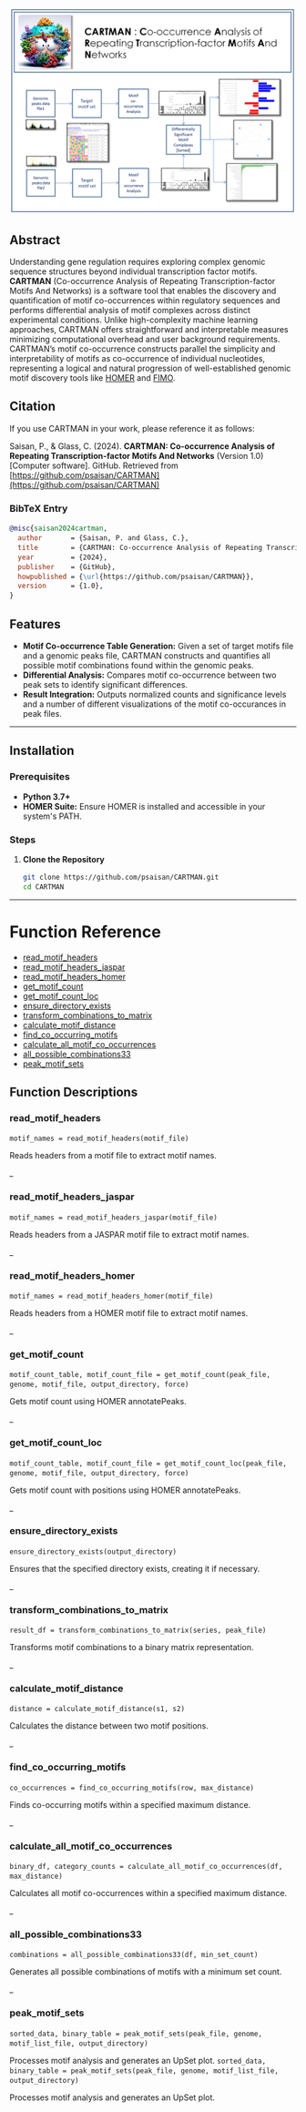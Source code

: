
<img src="Images/overview.PNG"  style="border: 0;"/>


## Abstract

Understanding gene regulation requires exploring complex genomic sequence structures beyond individual transcription factor motifs. **CARTMAN** (Co-occurrence Analysis of Repeating Transcription-factor Motifs And Networks) is a software tool that enables the discovery and quantification of motif co-occurrences within regulatory sequences and performs differential analysis of motif complexes across distinct experimental conditions. Unlike high-complexity machine learning approaches, CARTMAN offers straightforward and interpretable measures minimizing computational overhead and user background requirements. CARTMAN’s motif co-occurrence constructs parallel the simplicity and interpretability of motifs as co-occurrence of individual nucleotides, representing a logical and natural progression of well-established genomic motif discovery tools like [HOMER](http://homer.ucsd.edu/homer/) and [FIMO](https://meme-suite.org/meme/tools/fimo).


## Citation   

If you use CARTMAN in your work, please reference it as follows:

Saisan, P., & Glass, C. (2024). **CARTMAN: Co-occurrence Analysis of Repeating Transcription-factor Motifs And Networks** (Version 1.0) [Computer software]. GitHub. Retrieved from [https://github.com/psaisan/CARTMAN](https://github.com/psaisan/CARTMAN)

### BibTeX Entry

```bibtex
@misc{saisan2024cartman,
  author       = {Saisan, P. and Glass, C.},
  title        = {CARTMAN: Co-occurrence Analysis of Repeating Transcription-factor Motifs And Networks},
  year         = {2024},
  publisher    = {GitHub},
  howpublished = {\url{https://github.com/psaisan/CARTMAN}},
  version      = {1.0},
}
```


## Features

- **Motif Co-occurrence Table Generation:** Given a set of target motifs file and a genomic peaks file, CARTMAN constructs and quantifies all possible motif combinations found within the genomic peaks. 
- **Differential Analysis:** Compares motif co-occurrence between two peak sets to identify significant differences.
- **Result Integration:** Outputs normalized counts and significance levels and a number of different visualizations of the motif co-occurances in peak files.

---

## Installation

### Prerequisites

- **Python 3.7+**
- **HOMER Suite:** Ensure HOMER is installed and accessible in your system's PATH.

### Steps

1. **Clone the Repository**

   ```bash
   git clone https://github.com/psaisan/CARTMAN.git
   cd CARTMAN
   
---


# Function Reference

- [read_motif_headers](#read_motif_headers)
- [read_motif_headers_jaspar](#read_motif_headers_jaspar)
- [read_motif_headers_homer](#read_motif_headers_homer)
- [get_motif_count](#get_motif_count)
- [get_motif_count_loc](#get_motif_count_loc)
- [ensure_directory_exists](#ensure_directory_exists)
- [transform_combinations_to_matrix](#transform_combinations_to_matrix)
- [calculate_motif_distance](#calculate_motif_distance)
- [find_co_occurring_motifs](#find_co_occurring_motifs)
- [calculate_all_motif_co_occurrences](#calculate_all_motif_co_occurrences)
- [all_possible_combinations33](#all_possible_combinations33)
- [peak_motif_sets](#peak_motif_sets)

## Function Descriptions

<a name="read_motif_headers"></a>
### read_motif_headers

`motif_names = read_motif_headers(motif_file)`

Reads headers from a motif file to extract motif names.

_

<a name="read_motif_headers_jaspar"></a>
### read_motif_headers_jaspar

`motif_names = read_motif_headers_jaspar(motif_file)`

Reads headers from a JASPAR motif file to extract motif names.

_

<a name="read_motif_headers_homer"></a>
### read_motif_headers_homer

`motif_names = read_motif_headers_homer(motif_file)`

Reads headers from a HOMER motif file to extract motif names.

_

<a name="get_motif_count"></a>
### get_motif_count

`motif_count_table, motif_count_file = get_motif_count(peak_file, genome, motif_file, output_directory, force)`

Gets motif count using HOMER annotatePeaks.

_

<a name="get_motif_count_loc"></a>
### get_motif_count_loc

`motif_count_table, motif_count_file = get_motif_count_loc(peak_file, genome, motif_file, output_directory, force)`

Gets motif count with positions using HOMER annotatePeaks.

_

<a name="ensure_directory_exists"></a>
### ensure_directory_exists

`ensure_directory_exists(output_directory)`

Ensures that the specified directory exists, creating it if necessary.

_

<a name="transform_combinations_to_matrix"></a>
### transform_combinations_to_matrix

`result_df = transform_combinations_to_matrix(series, peak_file)`

Transforms motif combinations to a binary matrix representation.

_

<a name="calculate_motif_distance"></a>
### calculate_motif_distance

`distance = calculate_motif_distance(s1, s2)`

Calculates the distance between two motif positions.

_

<a name="find_co_occurring_motifs"></a>
### find_co_occurring_motifs

`co_occurrences = find_co_occurring_motifs(row, max_distance)`

Finds co-occurring motifs within a specified maximum distance.

_

<a name="calculate_all_motif_co_occurrences"></a>
### calculate_all_motif_co_occurrences

`binary_df, category_counts = calculate_all_motif_co_occurrences(df, max_distance)`

Calculates all motif co-occurrences within a specified maximum distance.

_

<a name="all_possible_combinations33"></a>
### all_possible_combinations33

`combinations = all_possible_combinations33(df, min_set_count)`

Generates all possible combinations of motifs with a minimum set count.

_

<a name="peak_motif_sets"></a>
### peak_motif_sets

`sorted_data, binary_table = peak_motif_sets(peak_file, genome, motif_list_file, output_directory)`

Processes motif analysis and generates an UpSet plot.
`sorted_data, binary_table = peak_motif_sets(peak_file, genome, motif_list_file, output_directory)`

Processes motif analysis and generates an UpSet plot.
